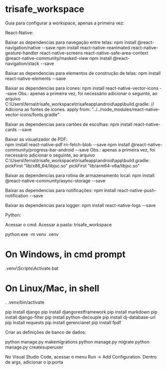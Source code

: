 # trisafe_workspace
Guia para configurar a workspace, apenas a primeira vez:

React-Native:

Baixar as dependencias para navegação entre telas:
	npm install @react-navigation/native --save
	npm install react-native-reanimated react-native-gesture-handler react-native-screens react-native-safe-area-context @react-native-community/masked-view
	npm install @react-navigation/stack --save

Baixar as dependencias para elementos de construção de telas:
	npm install react-native-elements --save
	
Baixar as dependencias para ícones:
	npm install react-native-vector-icons --save
		Obs.: apenas a primeira vez, foi necessário adicionar o seguinte, ao arquivo C:\Users\ferna\trisafe_workspace\trisafeapp\android\app\build.gradle:
			// Adiciona as fontes de icones.
			apply from: "../../node_modules/react-native-vector-icons/fonts.gradle"

Baixar as dependencias para cartões de escolhas:
	npm install react-native-cards --save

Baixar as visualizador de PDF:	
	npm install react-native-pdf rn-fetch-blob --save
	npm install @react-native-community/progress-bar-android --save
		Obs.: apenas a primeira vez, foi necessário adicionar o seguinte, ao arquivo C:\Users\ferna\trisafe_workspace\trisafeapp\android\app\build.gradle:
			pickFirst "lib/x86_64/libjsc.so"
			pickFirst "lib/arm64-v8a/libjsc.so"
	
Baixar as dependencias para rotina de armazenamento local:
	npm install @react-native-community/async-storage --save
	
Baixar as dependencias para notificações:
	npm install react-native-push-notification --save

Baixar as dependencias para logger:	
	npm install react-native-logs --save
	
	
Python:

Acessar o cmd:
Acessar a pasta: trisafe_workspace

python.exe -m venv .venv

# On Windows, in cmd prompt
.venv\Scripts\Activate.bat

# On Linux/Mac, in shell
. .venv/bin/activate

pip install django
pip install djangorestframework
pip install markdown
pip install django-filter
pip install python-decouple
pip install dj-database-url
pip install requests
pip install gerencianet
pip install fpdf

Criar as definições de banco de dados:

python manage.py makemigrations
python manage.py migrate
python manage.py createsuperuser

No Visual Studio Code, acessar o menu Run -> Add Configuration. Dentro de args, adicionar o ip:porta